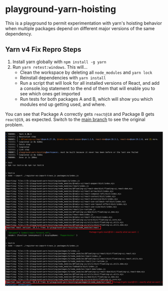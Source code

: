 # playground-yarn-hoisting

This is a playground to permit experimentation with yarn's hoisting behavior when multiple packages depend on different major versions of the same dependency.

## Yarn v4 Fix Repro Steps

1. Install yarn globally with `npm install -g yarn`
2. Run `yarn retest:windows`. This will...
    - Clean the workspace by deleting all `node_modules` and `yarn lock`
    - Reinstall dependencies with `yarn install`
    - Run a script that will look for all installed versions of React, and add a console.log statement to the end of them that will enable you to see which ones get imported
    - Run tests for both packages A and B, which will show you which modules end up getting used, and where.

You can see that Package A correctly gets `react@18` and Package B gets `react@19`, as expected. Switch to the [main branch](https://github.com/astegmaier/playground-yarn-hoisting/) to see the original problem.

![Repro](./Repro.png)
